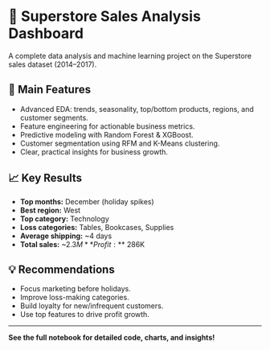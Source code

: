 # 🏪 Superstore Sales Analysis Dashboard

A complete data analysis and machine learning project on the Superstore sales dataset (2014–2017).

## 🚀 Main Features

- Advanced EDA: trends, seasonality, top/bottom products, regions, and customer segments.
- Feature engineering for actionable business metrics.
- Predictive modeling with Random Forest & XGBoost.
- Customer segmentation using RFM and K-Means clustering.
- Clear, practical insights for business growth.

## 📈 Key Results

- **Top months:** December (holiday spikes)
- **Best region:** West
- **Top category:** Technology
- **Loss categories:** Tables, Bookcases, Supplies
- **Average shipping:** ~4 days
- **Total sales:** ~$2.3M **Profit:** ~$286K

## 💡 Recommendations

- Focus marketing before holidays.
- Improve loss-making categories.
- Build loyalty for new/infrequent customers.
- Use top features to drive profit growth.

---

**See the full notebook for detailed code, charts, and insights!**

